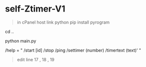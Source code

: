 # self-Ztimer-V1

>in cPanel host
link python
pip install pyrogram

cd ..

python main.py


/help = "
  /start [id]
  /stop
  /ping
  /settimer (number)
  /timertext (text)'
"

>edit line 17 , 18 , 19
